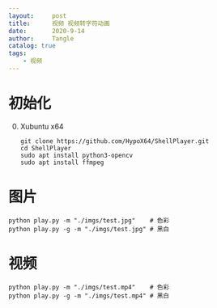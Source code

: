 ```yaml
---
layout:     post
title:      视频 视频转字符动画
date:       2020-9-14
author:     Tangle
catalog: true
tags:
    - 视频
---
```


# 初始化

0. Xubuntu x64
    ```
    git clone https://github.com/HypoX64/ShellPlayer.git
    cd ShellPlayer
    sudo apt install python3-opencv
    sudo apt install ffmpeg
    ```

# 图片

```
python play.py -m "./imgs/test.jpg"    # 色彩
python play.py -g -m "./imgs/test.jpg" # 黑白
```

# 视频

```
python play.py -m "./imgs/test.mp4"    # 色彩
python play.py -g -m "./imgs/test.mp4" # 黑白
```
